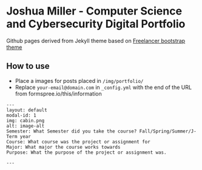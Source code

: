 Joshua Miller - Computer Science and Cybersecurity Digital Portfolio 
=========================

Github pages derived from Jekyll theme based on [Freelancer bootstrap theme ](http://startbootstrap.com/template-overviews/freelancer/)

## How to use
 - Place a images for posts placed in `/img/portfolio/`
 - Replace `your-email@domain.com` in `_config.yml` with the end of the URL from formspree.io/this/information

```
---
layout: default
modal-id: 1
img: cabin.png
alt: image-alt
Semester: What Semester did you take the course? Fall/Spring/Summer/J-Term year 
Course: What course was the project or assignment for 
Major: What major the course works towards 
Purpose: What the purpose of the project or assignment was. 

---
```
